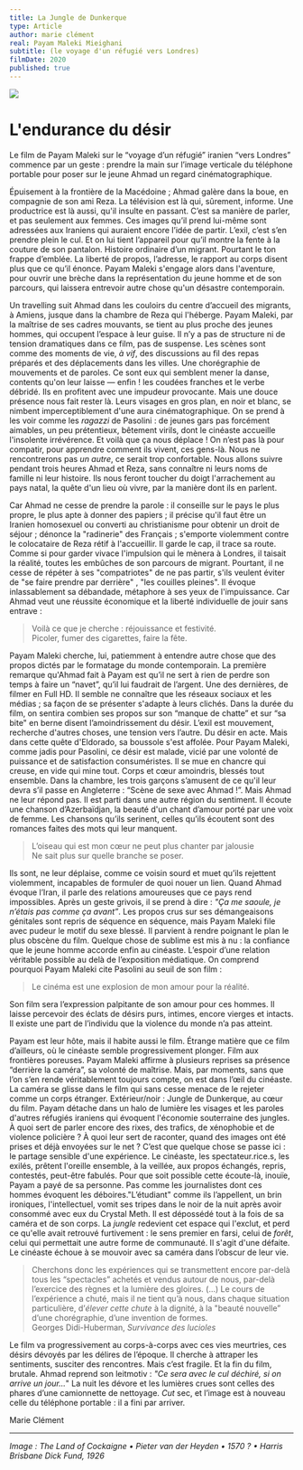 ```yaml
---
title: La Jungle de Dunkerque
type: Article
author: marie clément
real: Payam Maleki Mieighani
subtitle: (le voyage d'un réfugié vers Londres)
filmDate: 2020
published: true
---
```

![](jungle.jpg)

# L'endurance du désir


Le film de Payam Maleki sur le “voyage d’un réfugié” iranien “vers Londres” commence par un geste : prendre la main sur l’image verticale du téléphone portable pour poser sur le jeune Ahmad un regard cinématographique.  


Épuisement à la frontière de la Macédoine ; Ahmad galère dans la boue, en compagnie de son ami Reza. La télévision est là qui, sûrement, informe. Une productrice est là aussi, qu'il insulte en passant. C’est sa manière de parler, et pas seulement aux femmes. Ces images qu’il prend lui-même sont adressées aux Iraniens qui auraient encore l’idée de partir. L’exil, c’est s’en prendre plein le cul. Et on lui tient l’appareil pour qu’il montre la fente à la couture de son pantalon. Histoire ordinaire d’un migrant. Pourtant le ton frappe d’emblée. La liberté de propos, l’adresse, le rapport au corps disent plus que ce qu’il énonce. Payam Maleki s'engage alors dans l'aventure, pour ouvrir une brèche dans la représentation du jeune homme et de son parcours, qui laissera entrevoir autre chose qu'un désastre contemporain. 


Un travelling suit Ahmad dans les couloirs du centre d’accueil des migrants, à Amiens, jusque dans la chambre de Reza qui l'héberge. Payam Maleki, par la maîtrise de ses cadres mouvants, se tient au plus proche des jeunes hommes, qui occupent l’espace à leur guise. Il n’y a pas de structure ni de tension dramatiques dans ce film, pas de suspense. Les scènes sont comme des moments de vie, _à vif_, des discussions au fil des repas préparés et des déplacements dans les villes. Une chorégraphie de mouvements et de paroles. Ce sont eux qui semblent mener la danse, contents qu'on leur laisse — enfin ! les coudées franches et le verbe débridé. Ils en profitent avec une impudeur provocante. Mais une douce présence nous fait rester là. Leurs visages en gros plan, en noir et blanc, se nimbent imperceptiblement d'une aura cinématographique. On se prend à les voir comme les _ragazzi_ de Pasolini : de jeunes gars pas forcément aimables, un peu prétentieux, bêtement virils, dont le cinéaste accueille l'insolente irrévérence. Et voilà que ça nous déplace ! On n’est pas là pour compatir, pour apprendre comment ils vivent, ces gens-là. Nous ne rencontrerons pas _un autre_, ce serait trop confortable. Nous allons suivre pendant trois heures Ahmad et Reza, sans connaître ni leurs noms de famille ni leur histoire. Ils nous feront toucher du doigt l'arrachement au pays natal, la quête d'un lieu où vivre, par la manière dont ils en parlent. 


Car Ahmad ne cesse de prendre la parole : il conseille sur le pays le plus propre, le plus apte à donner des papiers ; il précise qu'il faut être un Iranien homosexuel ou converti au christianisme pour obtenir un droit de séjour ; dénonce la "radinerie" des Français ; s'emporte violemment contre le colocataire de Reza rétif à l'accueillir. Il garde le cap, il trace sa route. Comme si pour garder vivace l'impulsion qui le mènera à Londres, il taisait la réalité, toutes les embûches de son parcours de migrant. Pourtant, il ne cesse de répéter à ses "compatriotes" de ne pas partir, s'ils veulent éviter de "se faire prendre par derrière" , "les couilles pleines". Il évoque inlassablement sa débandade, métaphore à ses yeux de l'impuissance. Car Ahmad veut une réussite économique et la liberté individuelle de jouir sans entrave :
> Voilà ce que je cherche : réjouissance et festivité.  
Picoler, fumer des cigarettes, faire la fête.

Payam Maleki cherche, lui, patiemment à entendre autre chose que des propos dictés par le formatage du monde contemporain. La première remarque qu'Ahmad fait à Payam est qu’il ne sert à rien de perdre son temps à faire un “navet”, qu’il lui faudrait de l’argent. Une des dernières, de filmer en Full HD. Il semble ne connaître que les réseaux sociaux et les médias ; sa façon de se présenter s'adapte à leurs clichés. 
Dans la durée du film, on sentira combien ses propos sur son “manque de chatte” et sur “sa bite" en berne disent l’amoindrissement du désir. L’exil est mouvement, recherche d'autres choses, une tension vers l’autre. Du désir en acte. Mais dans cette quête d'Eldorado, sa boussole s'est affolée. Pour Payam Maleki, comme jadis pour Pasolini, ce désir est malade, vicié par une volonté de puissance et de satisfaction consuméristes. Il se mue en chancre qui creuse, en vide qui mine tout. Corps et cœur amoindris, blessés tout ensemble. Dans la chambre, les trois garçons s’amusent de ce qu'il leur devra s’il passe en Angleterre : “Scène de sexe avec Ahmad !”. Mais  Ahmad ne leur répond pas. Il est parti dans une autre région du sentiment. Il écoute une chanson d’Azerbaïdjan, la beauté d'un chant d’amour porté par une voix de femme. Les chansons qu’ils serinent, celles qu’ils écoutent sont des romances faites des mots qui leur manquent. 
> L’oiseau qui est mon cœur ne peut plus chanter par jalousie  
Ne sait plus sur quelle branche se poser.


Ils sont, ne leur déplaise, comme ce voisin sourd et muet qu’ils rejettent violemment, incapables de formuler de quoi nouer un lien. Quand Ahmad évoque l’Iran, il parle des relations amoureuses que ce pays rend impossibles. Après un geste grivois, il se prend à dire : _"Ça me saoule, je n’étais pas comme ça avant”_. Les propos crus sur ses démangeaisons génitales sont repris de séquence en séquence, mais Payam Maleki file avec pudeur le motif du sexe blessé. Il parvient à rendre poignant le plan le plus obscène du film. Quelque chose de sublime est mis à nu : la confiance que le jeune homme accorde enfin au cinéaste. L’espoir d’une relation véritable possible au delà de l’exposition médiatique. On comprend pourquoi Payam Maleki cite Pasolini au seuil de son film :
> Le cinéma est une explosion de mon amour pour la réalité. 

Son film sera l’expression palpitante de son amour pour ces hommes. Il laisse percevoir des éclats de désirs purs, intimes, encore vierges et intacts. Il existe une part de l’individu que la violence du monde n’a pas atteint. 

Payam est leur hôte, mais il habite aussi le film. Étrange matière que ce film d’ailleurs, où le cinéaste semble progressivement plonger. Film aux frontières poreuses. Payam Maleki affirme à plusieurs reprises sa présence “derrière la caméra”, sa volonté de maîtrise. Mais, par moments, sans que l’on s’en rende véritablement toujours compte, on est dans l’œil du cinéaste. La caméra se glisse dans le film qui sans cesse menace de le rejeter comme un corps étranger. Extérieur/noir : Jungle de Dunkerque, au cœur du film. Payam détache dans un halo de lumière les visages et les paroles d'autres réfugiés iraniens qui évoquent l'économie souterraine des jungles. À quoi sert de parler encore des rixes, des trafics, de xénophobie et de violence policière ? À quoi leur sert de raconter, quand des images ont été prises et déjà envoyées sur le net ? C’est que quelque chose se passe ici : le partage sensible d'une expérience. Le cinéaste, les spectateur.rice.s, les exilés, prêtent l'oreille ensemble, à la veillée, aux  propos échangés, repris, contestés, peut-être fabulés. Pour que soit possible cette écoute-là, inouïe, Payam a payé de sa personne. Pas comme les journalistes dont ces hommes évoquent les déboires."L’étudiant" comme ils l’appellent, un brin ironiques, l'intellectuel, vomit ses tripes dans le noir de la nuit après avoir consommé avec eux du Crystal Meth. Il est dépossédé tout à la fois de sa caméra et de son corps. La _jungle_ redevient cet espace qui l'exclut, et perd ce qu'elle avait retrouvé furtivement : le sens premier en farsi, celui de _forêt_, celui qui permettait une autre forme de communauté. Il s'agit d'une défaite. Le cinéaste échoue à se mouvoir avec sa caméra dans l’obscur de leur vie.

 > Cherchons donc les expériences qui se transmettent encore par-delà tous les “spectacles” achetés et vendus autour de nous, par-delà l’exercice des règnes et la lumière des gloires. (...) Le cours de l’expérience a chuté, mais il ne tient qu’à nous, dans chaque situation particulière, d’_élever cette chute_ à la dignité, à la "beauté nouvelle” d’une chorégraphie, d’une invention de formes.  
Georges Didi-Huberman, _Survivance des lucioles_



Le film va progressivement au corps-à-corps avec ces vies meurtries, ces désirs dévoyés par les délires de l’époque. Il cherche à attraper les sentiments, susciter des rencontres. Mais c’est fragile. Et la fin du film, brutale. Ahmad reprend son leitmotiv : _"Ce sera avec le cul déchiré, si on arrive un jour…_" La nuit les dévore et les lumières crues sont celles des phares d’une camionnette de nettoyage. _Cut_ sec, et l’image est à nouveau celle du téléphone portable : il a fini par arriver.

Marie Clément

----
<!--*Image : The Land of Cockaigne • Pieter van der Heyden • 1570 • Harris Brisbane Dick Funds, and Joseph Pulitzer Bequest, 1926*-->

*Image : The Land of Cockaigne • Pieter van der Heyden • 1570 ? • Harris Brisbane Dick Fund, 1926* 

